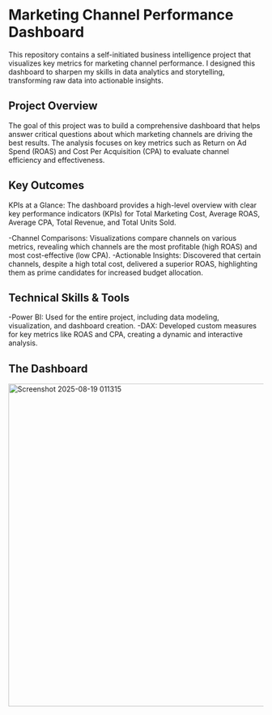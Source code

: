 # Marketing Channel Performance Dashboard
This repository contains a self-initiated business intelligence project that visualizes key metrics for marketing channel performance. I designed this dashboard to sharpen my skills in data analytics and storytelling, transforming raw data into actionable insights.

## Project Overview
The goal of this project was to build a comprehensive dashboard that helps answer critical questions about which marketing channels are driving the best results. The analysis focuses on key metrics such as Return on Ad Spend (ROAS) and Cost Per Acquisition (CPA) to evaluate channel efficiency and effectiveness.

## Key Outcomes
KPIs at a Glance: The dashboard provides a high-level overview with clear key performance indicators (KPIs) for Total Marketing Cost, Average ROAS, Average CPA, Total Revenue, and Total Units Sold.

-Channel Comparisons: Visualizations compare channels on various metrics, revealing which channels are the most profitable (high ROAS) and most cost-effective (low CPA).
-Actionable Insights: Discovered that certain channels, despite a high total cost, delivered a superior ROAS, highlighting them as prime candidates for increased budget allocation.

## Technical Skills & Tools
-Power BI: Used for the entire project, including data modeling, visualization, and dashboard creation.
-DAX: Developed custom measures for key metrics like ROAS and CPA, creating a dynamic and interactive analysis.

## The Dashboard
<img width="1174" height="637" alt="Screenshot 2025-08-19 011315" src="https://github.com/user-attachments/assets/03769f15-c68f-4c81-8406-2dad13ed15d7" />
